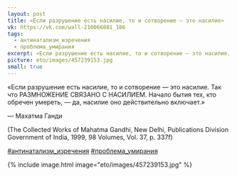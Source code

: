 ```yaml
---
layout: post
title: «Если разрушение есть насилие, то и сотворение — это насилие»
vk: https://vk.com/wall-210066881_186
tags:
  - антинатализм_изречения
  - проблема_умирания
excerpt: «Если разрушение есть насилие, то и сотворение — это насилие. Так что РАЗМНОЖЕНИЕ СВЯЗАНО С НАСИЛИЕМ. Начало бытия тех, кто обречен умереть, — да, насилие оно действительно включает.» — Махатма Ганди (The Collected Works of Mahatma Gandhi, New Delhi, Publications Division Government of India, 1999, 98 Volumes, Vol. 37, p. 337f)
picture: eto/images/457239153.jpg
small: true
---
```

«Если разрушение есть насилие, то и сотворение — это насилие. Так что РАЗМНОЖЕНИЕ СВЯЗАНО С НАСИЛИЕМ. Начало бытия тех, кто обречен умереть, — да, насилие оно действительно включает.»

— Махатма Ганди

(The Collected Works of Mahatma Gandhi, New Delhi, Publications Division Government of India, 1999, 98 Volumes, Vol. 37, p. 337f)

[#антинатализм_изречения](poisk.html#антинатализм_изречения) 
[#проблема_умирания](poisk.html#проблема_умирания)

{% include image.html image="eto/images/457239153.jpg" %}